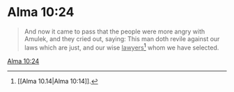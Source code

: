 # Alma 10:24

> And now it came to pass that the people were more angry with Amulek, and they cried out, saying: This man doth revile against our laws which are just, and our wise <u>lawyers</u>[^a] whom we have selected.

[Alma 10:24](https://www.churchofjesuschrist.org/study/scriptures/bofm/alma/10?lang=eng&id=p24#p24)


[^a]: [[Alma 10.14|Alma 10:14]].  
